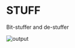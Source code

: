 # STUFF
Bit-stuffer and de-stuffer

![output](https://user-images.githubusercontent.com/64658116/128991785-4ca3e003-8f67-4da5-85ac-070eb705977a.png)

